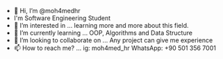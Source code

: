 - 👋 Hi, I’m @moh4medhr
- I'm Software Engineering Student
- 👀 I’m interested in ... learning more and more about this field.
- 🌱 I’m currently learning ... OOP, Algorithms and Data Structure
- 💞️ I’m looking to collaborate on ... Any project can give me experience
- 📫 How to reach me? ... ig: moh4med_hr WhatsApp: +90 501 356 7001  

<!---
moh4medhr/moh4medhr is a ✨ special ✨ repository because its `README.md` (this file) appears on your GitHub profile.
You can click the Preview link to take a look at your changes.
--->
